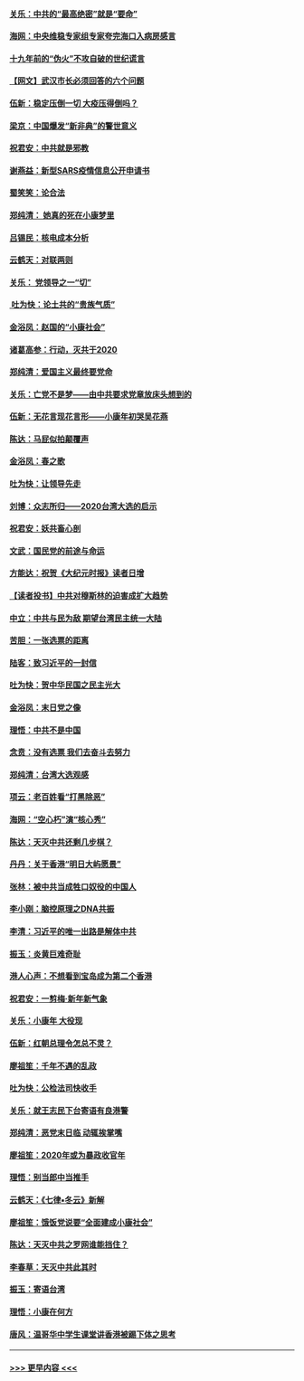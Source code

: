#### [关乐：中共的“最高绝密”就是“要命”](../pages/nsc993/n11816946.md?t=01241755) 
#### [海网：中央维稳专家组专家夸完海口入病房感言](../pages/nsc993/n11815138.md?t=01241755) 
#### [十九年前的“伪火”不攻自破的世纪谎言](../pages/nsc993/n11813238.md?t=01241755) 
#### [【网文】武汉市长必须回答的六个问题](../pages/nsc993/n11813848.md?t=01241755) 
#### [伍新：稳定压倒一切 大疫压得倒吗？](../pages/nsc993/n11812634.md?t=01241755) 
#### [梁京：中国爆发“新非典”的警世意义](../pages/nsc993/n11812554.md?t=01241755) 
#### [祝君安：中共就是邪教](../pages/nsc993/n11812431.md?t=01241755) 
#### [谢燕益：新型SARS疫情信息公开申请书](../pages/nsc993/n11808840.md?t=01241755) 
#### [蜀笑笑：论合法](../pages/nsc993/n11808064.md?t=01241755) 
#### [郑纯清： 她真的死在小康梦里](../pages/nsc993/n11806623.md?t=01241755) 
#### [吕锡民：核电成本分析](../pages/nsc993/n11806284.md?t=01241755) 
#### [云鹤天：对联两则](../pages/nsc993/n11805957.md?t=01241755) 
#### [关乐： 党领导之一“切”](../pages/nsc993/n11804505.md?t=01241755) 
#### [ 吐为快：论土共的“贵族气质”](../pages/nsc993/n11804490.md?t=01241755) 
#### [金浴凤：赵国的“小康社会”](../pages/nsc993/n11804452.md?t=01241755) 
#### [诸葛高参：行动，灭共于2020](../pages/nsc993/n11804120.md?t=01241755) 
#### [郑纯清：爱国主义最终要党命](../pages/nsc993/n11802197.md?t=01241755) 
#### [关乐：亡党不是梦——由中共要求党章放床头想到的](../pages/nsc993/n11802156.md?t=01241755) 
#### [伍新：无花言现花言形——小康年初哭吴花燕](../pages/nsc993/n11800044.md?t=01241755) 
#### [陈达：马屁似拍颠覆声](../pages/nsc993/n11800010.md?t=01241755) 
#### [金浴凤：春之歌](../pages/nsc993/n11797687.md?t=01241755) 
#### [吐为快：让领导先走](../pages/nsc993/n11797512.md?t=01241755) 
#### [刘博：众志所归——2020台湾大选的启示](../pages/nsc993/n11796878.md?t=01241755) 
#### [祝君安：妖共畜心剖](../pages/nsc993/n11794273.md?t=01241755) 
#### [文武：国民党的前途与命运](../pages/nsc993/n11794198.md?t=01241755) 
#### [方能达：祝贺《大纪元时报》读者日增](../pages/nsc993/n11793807.md?t=01241755) 
#### [【读者投书】中共对穆斯林的迫害成扩大趋势](../pages/nsc993/n11791371.md?t=01241755) 
#### [中立：中共与民为敌 期望台湾民主统一大陆](../pages/nsc993/n11790392.md?t=01241755) 
#### [苦胆：一张选票的距离](../pages/nsc993/n11788914.md?t=01241755) 
#### [陆客：致习近平的一封信](../pages/nsc993/n11788867.md?t=01241755) 
#### [吐为快：贺中华民国之民主光大](../pages/nsc993/n11788618.md?t=01241755) 
#### [金浴凤：末日党之像](../pages/nsc993/n11787475.md?t=01241755) 
#### [理悟：中共不是中国](../pages/nsc993/n11787463.md?t=01241755) 
#### [念贲：没有选票  我们去奋斗去努力](../pages/nsc993/n11787398.md?t=01241755) 
#### [郑纯清：台湾大选观感](../pages/nsc993/n11786210.md?t=01241755) 
#### [项云：老百姓看“打黑除恶”](../pages/nsc993/n11785398.md?t=01241755) 
#### [海网：“空心朽”演“核心秀”](../pages/nsc993/n11783874.md?t=01241755) 
#### [陈达：天灭中共还剩几步棋？](../pages/nsc993/n11783719.md?t=01241755) 
#### [丹丹：关于香港“明日大屿愿景”](../pages/nsc993/n11783273.md?t=01241755) 
#### [张林：被中共当成牲口奴役的中国人](../pages/nsc993/n11782397.md?t=01241755) 
#### [李小刚：脑控原理之DNA共振](../pages/nsc993/n11780962.md?t=01241755) 
#### [李清：习近平的唯一出路是解体中共](../pages/nsc993/n11780866.md?t=01241755) 
#### [振玉：炎黄巨难奇耻](../pages/nsc993/n11779632.md?t=01241755) 
#### [港人心声：不想看到宝岛成为第二个香港](../pages/nsc993/n11778817.md?t=01241755) 
#### [祝君安：一剪梅‧新年新气象](../pages/nsc993/n11776340.md?t=01241755) 
#### [关乐：小康年 大役现](../pages/nsc993/n11774213.md?t=01241755) 
#### [伍新：红朝总理令怎总不灵？](../pages/nsc993/n11770813.md?t=01241755) 
#### [廖祖笙：千年不遇的乱政](../pages/nsc993/n11770373.md?t=01241755) 
#### [吐为快：公检法司快收手](../pages/nsc993/n11770359.md?t=01241755) 
#### [关乐：就王志民下台寄语有良港警](../pages/nsc993/n11769903.md?t=01241755) 
#### [郑纯清：恶党末日临 动辄挨掌嘴](../pages/nsc993/n11769356.md?t=01241755) 
#### [廖祖笙：2020年或为暴政收官年](../pages/nsc993/n11768216.md?t=01241755) 
#### [理悟：别当郎中当推手](../pages/nsc993/n11768243.md?t=01241755) 
#### [云鹤天：《七律▪冬云》新解](../pages/nsc993/n11768204.md?t=01241755) 
#### [廖祖笙：饿饭党说要“全面建成小康社会”](../pages/nsc993/n11767482.md?t=01241755) 
#### [陈达：天灭中共之罗网谁能挡住？](../pages/nsc993/n11767465.md?t=01241755) 
#### [李春草：天灭中共此其时](../pages/nsc993/n11767452.md?t=01241755) 
#### [振玉：寄语台湾](../pages/nsc993/n11767432.md?t=01241755) 
#### [理悟：小康在何方](../pages/nsc993/n11767394.md?t=01241755) 
#### [唐风：温哥华中学生课堂讲香港被踢下体之思考](../pages/nsc993/n11766848.md?t=01241755) 

----
#### [ >>> 更早内容 <<< ](../indexes/nsc993-earlier.md)
